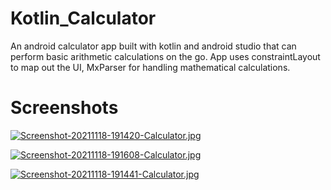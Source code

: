 # Kotlin_Calculator
An android calculator app built with kotlin and android studio that can perform basic arithmetic calculations on the go. App uses constraintLayout to map out the UI, MxParser for handling mathematical calculations.

# Screenshots
[![Screenshot-20211118-191420-Calculator.jpg](https://i.postimg.cc/ydPGN3ky/Screenshot-20211118-191420-Calculator.jpg)](https://postimg.cc/JDsx6n3s)

[![Screenshot-20211118-191608-Calculator.jpg](https://i.postimg.cc/NfLngMYR/Screenshot-20211118-191608-Calculator.jpg)](https://postimg.cc/vcFhhG4m)

[![Screenshot-20211118-191441-Calculator.jpg](https://i.postimg.cc/52CkCRX0/Screenshot-20211118-191441-Calculator.jpg)](https://postimg.cc/68B0szLJ)
